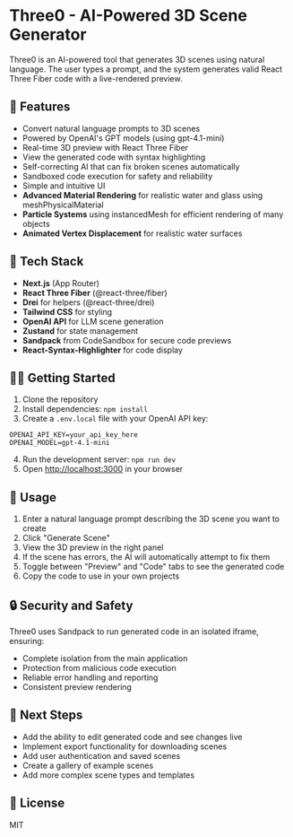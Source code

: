 # Three0 - AI-Powered 3D Scene Generator

Three0 is an AI-powered tool that generates 3D scenes using natural language. The user types a prompt, and the system generates valid React Three Fiber code with a live-rendered preview.

## 🚀 Features

- Convert natural language prompts to 3D scenes
- Powered by OpenAI's GPT models (using gpt-4.1-mini)
- Real-time 3D preview with React Three Fiber
- View the generated code with syntax highlighting
- Self-correcting AI that can fix broken scenes automatically
- Sandboxed code execution for safety and reliability
- Simple and intuitive UI
- **Advanced Material Rendering** for realistic water and glass using meshPhysicalMaterial
- **Particle Systems** using instancedMesh for efficient rendering of many objects
- **Animated Vertex Displacement** for realistic water surfaces

## 🔧 Tech Stack

- **Next.js** (App Router)
- **React Three Fiber** (@react-three/fiber)
- **Drei** for helpers (@react-three/drei)
- **Tailwind CSS** for styling
- **OpenAI API** for LLM scene generation
- **Zustand** for state management
- **Sandpack** from CodeSandbox for secure code previews
- **React-Syntax-Highlighter** for code display

## 🏃‍♀️ Getting Started

1. Clone the repository
2. Install dependencies: `npm install`
3. Create a `.env.local` file with your OpenAI API key:
```
OPENAI_API_KEY=your_api_key_here
OPENAI_MODEL=gpt-4.1-mini
```
4. Run the development server: `npm run dev`
5. Open [http://localhost:3000](http://localhost:3000) in your browser

## 📝 Usage

1. Enter a natural language prompt describing the 3D scene you want to create
2. Click "Generate Scene"
3. View the 3D preview in the right panel
4. If the scene has errors, the AI will automatically attempt to fix them
5. Toggle between "Preview" and "Code" tabs to see the generated code
6. Copy the code to use in your own projects

## 🔒 Security and Safety

Three0 uses Sandpack to run generated code in an isolated iframe, ensuring:
- Complete isolation from the main application
- Protection from malicious code execution
- Reliable error handling and reporting
- Consistent preview rendering

## 🔨 Next Steps

- Add the ability to edit generated code and see changes live
- Implement export functionality for downloading scenes
- Add user authentication and saved scenes
- Create a gallery of example scenes
- Add more complex scene types and templates

## 📄 License

MIT

